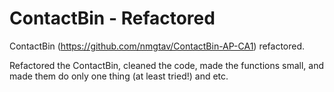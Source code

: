 # ContactBin - Refactored
ContactBin (https://github.com/nmgtav/ContactBin-AP-CA1) refactored.

Refactored the ContactBin, cleaned the code, made the functions small, and made them do only one thing (at least tried!) and etc.
